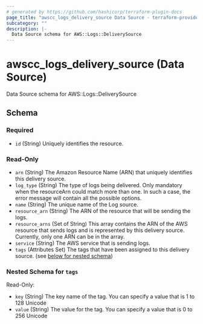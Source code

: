 ```yaml
---
# generated by https://github.com/hashicorp/terraform-plugin-docs
page_title: "awscc_logs_delivery_source Data Source - terraform-provider-awscc"
subcategory: ""
description: |-
  Data Source schema for AWS::Logs::DeliverySource
---
```


# awscc_logs_delivery_source (Data Source)

Data Source schema for AWS::Logs::DeliverySource



<!-- schema generated by tfplugindocs -->
## Schema

### Required

- `id` (String) Uniquely identifies the resource.

### Read-Only

- `arn` (String) The Amazon Resource Name (ARN) that uniquely identifies this delivery source.
- `log_type` (String) The type of logs being delivered. Only mandatory when the resourceArn could match more than one. In such a case, the error message will contain all the possible options.
- `name` (String) The unique name of the Log source.
- `resource_arn` (String) The ARN of the resource that will be sending the logs.
- `resource_arns` (Set of String) This array contains the ARN of the AWS resource that sends logs and is represented by this delivery source. Currently, only one ARN can be in the array.
- `service` (String) The AWS service that is sending logs.
- `tags` (Attributes Set) The tags that have been assigned to this delivery source. (see [below for nested schema](#nestedatt--tags))

<a id="nestedatt--tags"></a>
### Nested Schema for `tags`

Read-Only:

- `key` (String) The key name of the tag. You can specify a value that is 1 to 128 Unicode
- `value` (String) The value for the tag. You can specify a value that is 0 to 256 Unicode
